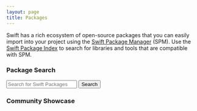 ```yaml
---
layout: page
title: Packages
---
```


Swift has a rich ecosystem of open-source packages that you can easily import into your project using the [Swift Package Manager](https://www.swift.org/package-manager/) (SPM). Use the [Swift Package Index](https://swiftpackageindex.com) to search for libraries and tools that are compatible with SPM.

### Package Search

<form action="https://swiftpackageindex.com/search/" class="package-search">
  <input type="search" name="query" placeholder="Search for Swift Packages"/>
  <button type="submit">Search</button>
</form>

### Community Showcase
